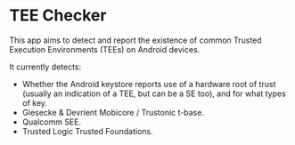 TEE Checker
===========

This app aims to detect and report the existence of common Trusted Execution Environments (TEEs) on Android devices.

It currently detects:

* Whether the Android keystore reports use of a hardware root of trust (usually an indication of a TEE, but can be a SE too), and for what types of key.
* Giesecke & Devrient Mobicore / Trustonic t-base.
* Qualcomm SEE.
* Trusted Logic Trusted Foundations.

